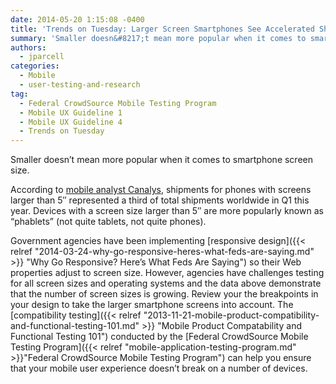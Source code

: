 ```yaml
---
date: 2014-05-20 1:15:08 -0400
title: 'Trends on Tuesday: Larger Screen Smartphones See Accelerated Shipments'
summary: 'Smaller doesn&#8217;t mean more popular when it comes to smartphone screen size. According to mobile analyst Canalys, shipments for phones with screens larger than 5&#8243; represented a third of total shipments worldwide in Q1 this year. Devices with a screen size larger than 5&#8243; are more popularly known as &#8220;phablets&#8221; (not quite tablets, not quite phones). Government agencies'
authors:
  - jparcell
categories:
  - Mobile
  - user-testing-and-research
tag:
  - Federal CrowdSource Mobile Testing Program
  - Mobile UX Guideline 1
  - Mobile UX Guideline 4
  - Trends on Tuesday
---
```


Smaller doesn&#8217;t mean more popular when it comes to smartphone screen size.

According to [mobile analyst Canalys](http://www.canalys.com/newsroom/third-smart-phones-shipped-q1-had-5-plus-displays), shipments for phones with screens larger than 5&#8243; represented a third of total shipments worldwide in Q1 this year. Devices with a screen size larger than 5&#8243; are more popularly known as &#8220;phablets&#8221; (not quite tablets, not quite phones).

Government agencies have been implementing [responsive design]({{< relref "2014-03-24-why-go-responsive-heres-what-feds-are-saying.md" >}} "Why Go Responsive? Here’s What Feds Are Saying") so their Web properties adjust to screen size. However, agencies have challenges testing for all screen sizes and operating systems and the data above demonstrate that the number of screen sizes is growing. Review your the breakpoints in your design to take the larger smartphone screens into account. The [compatibility testing]({{< relref "2013-11-21-mobile-product-compatibility-and-functional-testing-101.md" >}} "Mobile Product Compatability and Functional Testing 101") conducted by the [Federal CrowdSource Mobile Testing Program]({{< relref "mobile-application-testing-program.md" >}}"Federal CrowdSource Mobile Testing Program") can help you ensure that your mobile user experience doesn&#8217;t break on a number of devices.

 

 

 